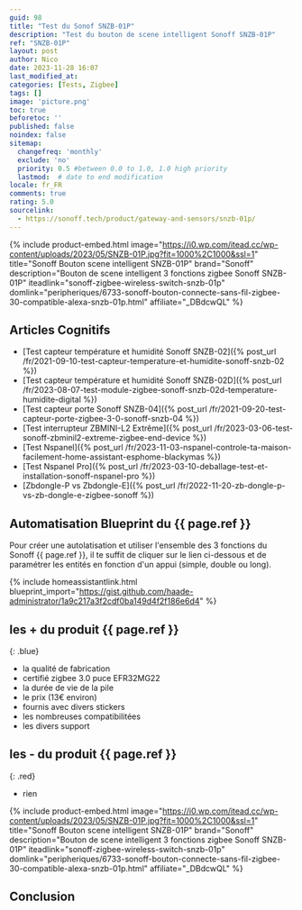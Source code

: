 ```yaml
---
guid: 98
title: "Test du Sonof SNZB-01P"
description: "Test du bouton de scene intelligent Sonoff SNZB-01P"
ref: "SNZB-01P"
layout: post
author: Nico
date: 2023-11-28 16:07
last_modified_at: 
categories: [Tests, Zigbee]
tags: []
image: 'picture.png'
toc: true
beforetoc: ''
published: false
noindex: false
sitemap:
  changefreq: 'monthly'
  exclude: 'no'
  priority: 0.5 #between 0.0 to 1.0, 1.0 high priority
  lastmod:  # date to end modification
locale: fr_FR
comments: true
rating: 5.0
sourcelink:
  - https://sonoff.tech/product/gateway-and-sensors/snzb-01p/
---
```


{% include product-embed.html image="https://i0.wp.com/itead.cc/wp-content/uploads/2023/05/SNZB-01P.jpg?fit=1000%2C1000&ssl=1" title="Sonoff Bouton scene intelligent SNZB-01P" brand="Sonoff" description="Bouton de scene intelligent 3 fonctions zigbee Sonoff SNZB-01P" iteadlink="sonoff-zigbee-wireless-switch-snzb-01p" domlink="peripheriques/6733-sonoff-bouton-connecte-sans-fil-zigbee-30-compatible-alexa-snzb-01p.html" affiliate="_DBdcwQL" %}

## Articles Cognitifs

- [Test capteur température et humidité Sonoff SNZB-02]({% post_url /fr/2021-09-10-test-capteur-temperature-et-humidite-sonoff-snzb-02 %})
- [Test capteur température et humidité Sonoff SNZB-02D]({% post_url /fr/2023-08-07-test-module-zigbee-sonoff-snzb-02d-temperature-humidite-digital %})
- [Test capteur porte Sonoff SNZB-04]({% post_url /fr/2021-09-20-test-capteur-porte-zigbee-3-0-sonoff-snzb-04 %})
- [Test interrupteur ZBMINI-L2 Extrême]({% post_url /fr/2023-03-06-test-sonoff-zbminil2-extreme-zigbee-end-device %})
- [Test Nspanel]({% post_url /fr/2023-11-03-nspanel-controle-ta-maison-facilement-home-assistant-esphome-blackymas %})
- [Test Nspanel Pro]({% post_url /fr/2023-03-10-deballage-test-et-installation-sonoff-nspanel-pro %})
- [Zbdongle-P vs Zbdongle-E]({% post_url /fr/2022-11-20-zb-dongle-p-vs-zb-dongle-e-zigbee-sonoff %})

## Automatisation Blueprint du {{ page.ref }}

Pour créer une autolatisation et utiliser l'ensemble des 3 fonctions du Sonoff {{ page.ref }}, il te suffit de cliquer sur le lien ci-dessous et de paramétrer les entités en fonction d'un appui (simple, double ou long).

{% include homeassistantlink.html blueprint_import="https://gist.github.com/haade-administrator/1a9c217a3f2cdf0ba149d4f2f186e6d4" %}

## **les + du produit** {{ page.ref }}
{: .blue}
- la qualité de fabrication
- certifié zigbee 3.0 puce EFR32MG22
- la durée de vie de la pile
- le prix (13€ environ)
- fournis avec divers stickers
- les nombreuses compatibilitées
- les divers support

## **les - du produit** {{ page.ref }}
{: .red}

- rien

{% include product-embed.html image="https://i0.wp.com/itead.cc/wp-content/uploads/2023/05/SNZB-01P.jpg?fit=1000%2C1000&ssl=1" title="Sonoff Bouton scene intelligent SNZB-01P" brand="Sonoff" description="Bouton de scene intelligent 3 fonctions zigbee Sonoff SNZB-01P" iteadlink="sonoff-zigbee-wireless-switch-snzb-01p" domlink="peripheriques/6733-sonoff-bouton-connecte-sans-fil-zigbee-30-compatible-alexa-snzb-01p.html" affiliate="_DBdcwQL" %}

## Conclusion